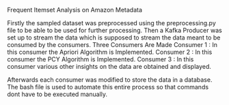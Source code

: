 Frequent Itemset Analysis on Amazon Metadata

Firstly the sampled dataset was preprocessed using the preprocessing.py file to be able to be used for further processing.
Then a Kafka Producer was set up to stream the data which is supposed to stream the data meant to be consumed by the consumers.
Three Consumers Are Made
Consumer 1 : In this consumer the Apriori Algorithm is Implemented.
Consumer 2 : In this consumer the PCY Algorithm is Implemented.
Consumer 3 : In this consumer various other insights on the data are obtained and displayed.

Afterwards each consumer was modified to store the data in a database.
The bash file is used to automate this entire process so that commands dont have to be executed manually.  

